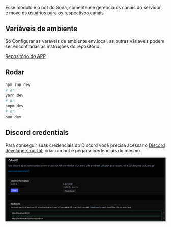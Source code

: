 Esse módulo é o bot do Sona, somente ele gerencia os canais do servidor, e move os usuários para os respectivos canais.


## Variáveis de ambiente

Só Configurar as varáveis de ambiente env.local, as outras váriaveis podem ser encontradas as instruções do repositório:

<a href="https://github.com/sona-voice-app/desktop-app-electron">Repositório do APP</a>

## Rodar

```bash
npm run dev
# or
yarn dev
# or
pnpm dev
# or
bun dev
```

## Discord credentials

Para conseguir suas credenciais do Discord você precisa acessar o <a href="https://discord.com/developers/applications">Discord developers portal</a>, criar um bot e pegar a credenciais do mesmo

![discord-auth](https://github.com/AguaPotavel/sona-voice-app/blob/main/bot/assets/discord-authentication.png)
